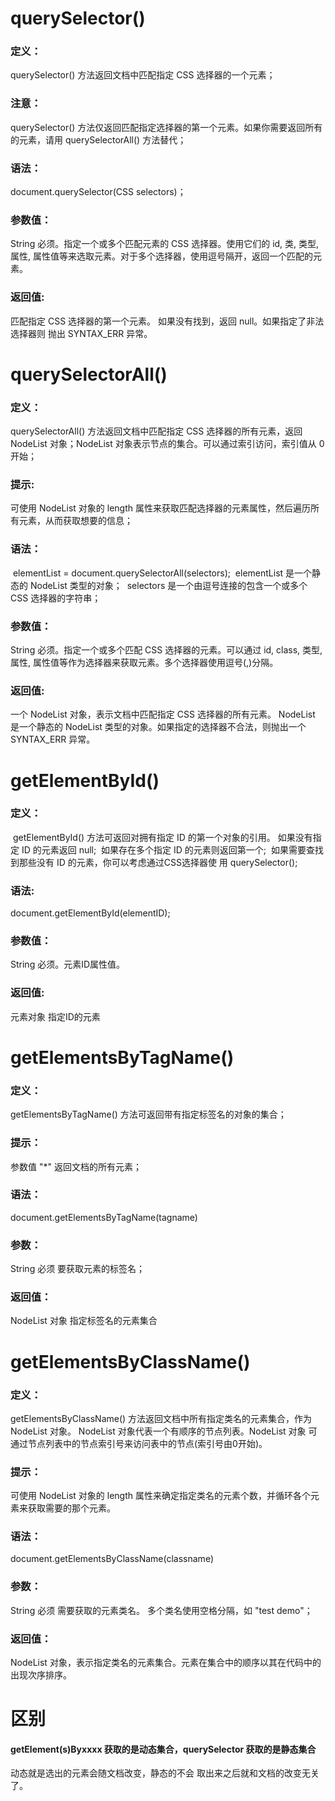 # querySelector()

### 定义：   

querySelector() 方法返回文档中匹配指定 CSS 选择器的一个元素；
### 注意：  

querySelector() 方法仅返回匹配指定选择器的第一个元素。如果你需要返回所有的元素，请用 querySelectorAll() 方法替代；
### 语法：   

document.querySelector(CSS selectors)；
### 参数值： 

String  必须。指定一个或多个匹配元素的 CSS 选择器。使用它们的 id, 类, 类型, 属性, 属性值等来选取元素。对于多个选择器，使用逗号隔开，返回一个匹配的元素。
### 返回值:  

匹配指定 CSS 选择器的第一个元素。 如果没有找到，返回 null。如果指定了非法选择器则 抛出 SYNTAX_ERR 异常。

# querySelectorAll()

### 定义：  

querySelectorAll() 方法返回文档中匹配指定 CSS 选择器的所有元素，返回 NodeList 对象；NodeList 对象表示节点的集合。可以通过索引访问，索引值从 0 开始；
### 提示:    

可使用 NodeList 对象的 length 属性来获取匹配选择器的元素属性，然后遍历所有元素，从而获取想要的信息；
### 语法：   

​		elementList = document.querySelectorAll(selectors);
​	     elementList 是一个静态的 NodeList 类型的对象；
​         selectors 是一个由逗号连接的包含一个或多个 CSS 选择器的字符串；
### 参数值： 

 String  必须。指定一个或多个匹配 CSS 选择器的元素。可以通过 id, class, 类型, 属性, 属性值等作为选择器来获取元素。多个选择器使用逗号(,)分隔。
### 返回值:   

一个 NodeList 对象，表示文档中匹配指定 CSS 选择器的所有元素。 NodeList 是一个静态的 NodeList 类型的对象。如果指定的选择器不合法，则抛出一个 SYNTAX_ERR 异常。

# **getElementById()**

### 定义： 	

​		getElementById() 方法可返回对拥有指定 ID 的第一个对象的引用。
​		如果没有指定 ID 的元素返回 null;
​		如果存在多个指定 ID 的元素则返回第一个;
​		如果需要查找到那些没有 ID 的元素，你可以考虑通过CSS选择器使		用 querySelector();
### 语法:	

document.getElementById(elementID);
### 参数值： 

String	必须。元素ID属性值。
### 返回值: 

 元素对象	指定ID的元素

# **getElementsByTagName()**

### 定义：   

getElementsByTagName() 方法可返回带有指定标签名的对象的集合；
### 提示：  

参数值 "*" 返回文档的所有元素；
### 语法：	

document.getElementsByTagName(tagname)
### 参数：	

String	必须  要获取元素的标签名；
### 返回值： 

NodeList 对象	指定标签名的元素集合

# **getElementsByClassName()**

### 定义：	

getElementsByClassName() 方法返回文档中所有指定类名的元素集合，作为 NodeList 对象。
NodeList 对象代表一个有顺序的节点列表。NodeList 对象 可通过节点列表中的节点索引号来访问表中的节点(索引号由0开始)。
### 提示： 

 可使用 NodeList 对象的 length 属性来确定指定类名的元素个数，并循环各个元素来获取需要的那个元素。
### 语法： 	

document.getElementsByClassName(classname)
### 参数： 	

String	必须 需要获取的元素类名。  多个类名使用空格分隔，如 "test demo"；
### 返回值：	

NodeList 对象，表示指定类名的元素集合。元素在集合中的顺序以其在代码中的出现次序排序。

# 区别

#### getElement(s)Byxxxx 获取的是动态集合，querySelector 获取的是静态集合

动态就是选出的元素会随文档改变，静态的不会 取出来之后就和文档的改变无关了。
